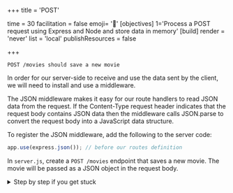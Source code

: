 +++
title = 'POST'

time = 30
facilitation = false
emoji= '📨'
[objectives]
    1='Process a POST request using Express and Node and store data in memory'
[build]
  render = 'never'
  list = 'local'
  publishResources = false

+++

`POST /movies should save a new movie`

In order for our server-side to receive and use the data sent by the client, we will need to install and use a middleware.

The JSON middleware makes it easy for our route handlers to read JSON data from the request. If the Content-Type request header indicates that the request body contains JSON data then the middleware calls JSON.parse to convert the request body into a JavaScript data structure.

To register the JSON middleware, add the following to the server code:

```js
app.use(express.json()); // before our routes definition
```

In `server.js`, create a `POST /movies` endpoint that saves a new movie. The movie will be passed as a JSON object in the request body.

<details>
<summary> Step by step if you get stuck </summary>

1. Add the following code to `server.js`:

```js
app.post("/movies", (req, res) => {
  const newMovie = req.body;
  moviesData.push(newMovie);
  res.send("movie added successfully!");
});
```

1. Open Postman and create a new request.
1. Set the Request Type to POST.
1. Enter the URL for your endpoint, which should be http://localhost:3000/movies.
1. Set the Body Type to raw and format to JSON (application/json).
1. Enter the movie Data in the body of the request as JSON:

```
{
  "id": "13",
  "title": "Boyhood",
  "certificate": "15",
  "yearOfRelease": 2014,
  "director": "Richard Linklater"
}
```

1. Click Send.
1. You should see the movie you just created in the response.

</details>

